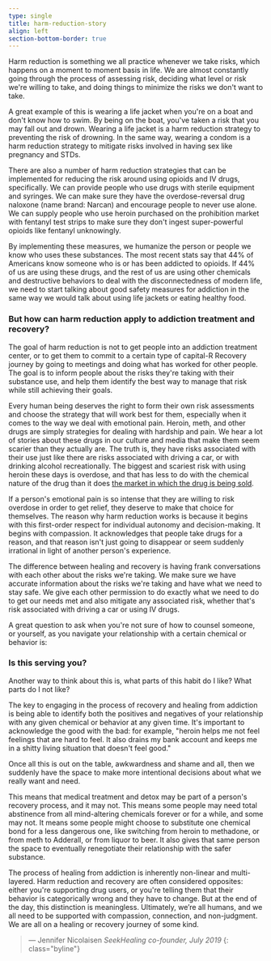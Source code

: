 ```yaml
---
type: single
title: harm-reduction-story
align: left
section-bottom-border: true
---
```


Harm reduction is something we all practice whenever we take risks, which happens on a moment to moment basis in life. We are almost constantly going through the process of assessing risk, deciding what level or risk we're willing to take, and doing things to minimize the risks we don't want to take.

A great example of this is wearing a life jacket when you're on a boat and don't know how to swim. By being on the boat, you've taken a risk that you may fall out and drown. Wearing a life jacket is a harm reduction strategy to preventing the risk of drowning. In the same way, wearing a condom is a harm reduction strategy to mitigate risks involved in having sex like pregnancy and STDs.

There are also a number of harm reduction strategies that can be implemented for reducing the risk around using opioids and IV drugs, specifically. We can provide people who use drugs with sterile equipment and syringes. We can make sure they have the overdose-reversal drug naloxone (name brand: Narcan) and encourage people to never use alone. We can supply people who use heroin purchased on the prohibition market with fentanyl test strips to make sure they don't ingest super-powerful opioids like fentanyl unknowingly.

By implementing these measures, we humanize the person or people we know who uses these substances. The most recent stats say that 44% of Americans know someone who is or has been addicted to opioids. If 44% of us are using these drugs, and the rest of us are using other chemicals and destructive behaviors to deal with the disconnectedness of modern life, we need to start talking about good safety measures for addiction in the same way we would talk about using life jackets or eating healthy food.

### **But how can harm reduction apply to addiction treatment and recovery?**

The goal of harm reduction is not to get people into an addiction treatment center, or to get them to commit to a certain type of capital-R Recovery journey by going to meetings and doing what has worked for other people. The goal is to inform people about the risks they're taking with their substance use, and help them identify the best way to manage that risk while still achieving their goals.

Every human being deserves the right to form their own risk assessments and choose the strategy that will work best for them, especially when it comes to the way we deal with emotional pain.  Heroin, meth, and other drugs are simply strategies for dealing with hardship and pain. We hear a lot of stories about these drugs in our culture and media that make them seem scarier than they actually are. The truth is, they have risks associated with their use just like there are risks associated with driving a car, or with drinking alcohol recreationally. The biggest and scariest risk with using heroin these days is overdose, and that has less to do with the chemical nature of the drug than it does [the market in which the drug is being sold](https://www.cato.org/policy-analysis/alcohol-prohibition-was-failure).

If a person's emotional pain is so intense that they are willing to risk overdose in order to get relief, they deserve to make that choice for themselves. The reason why harm reduction works is because it begins with this first-order respect for individual autonomy and decision-making. It begins with compassion. It acknowledges that people take drugs for a reason, and that reason isn't just going to disappear or seem suddenly irrational in light of another person's experience.

The difference between healing and recovery is having frank conversations with each other about the risks we're taking. We make sure we have accurate information about the risks we're taking and have what we need to stay safe. We give each other permission to do exactly what we need to do to get our needs met and also mitigate any associated risk, whether that's risk associated with driving a car or using IV drugs.

A great question to ask when you're not sure of how to counsel someone, or yourself, as you navigate your relationship with a certain chemical or behavior is:

### **Is this serving you?**

Another way to think about this is, what parts of this habit do I like? What parts do I not like?

The key to engaging in the process of recovery and healing from addiction is being able to identify both the positives and negatives of your relationship with any given chemical or behavior at any given time. It's important to acknowledge the good with the bad: for example, "heroin helps me not feel feelings that are hard to feel. It also drains my bank account and keeps me in a shitty living situation that doesn't feel good."

Once all this is out on the table, awkwardness and shame and all, then we suddenly have the space to make more intentional decisions about what we really want and need.

This means that medical treatment and detox may be part of a person's recovery process, and it may not. This means some people may need total abstinence from all mind-altering chemicals forever or for a while, and some may not. It means some people might choose to substitute one chemical bond for a less dangerous one, like switching from heroin to methadone, or from meth to Adderall, or from liquor to beer. It also gives that same person the space to eventually renegotiate their relationship with the safer substance.

The process of healing from addiction is inherently non-linear and multi-layered. Harm reduction and recovery are often considered opposites: either you're supporting drug users, or you're telling them that their behavior is categorically wrong and they have to change. But at the end of the day, this distinction is meaningless. Ultimately, we’re all humans, and we all need to be supported with compassion, connection, and non-judgment. We are all on a healing or recovery journey of some kind.

> — Jennifer Nicolaisen
> <cite>SeekHealing co-founder, July 2019</cite>
{: class="byline"}
